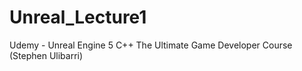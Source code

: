 # Unreal_Lecture1
Udemy - Unreal Engine 5 C++ The Ultimate Game Developer Course (Stephen Ulibarri)
